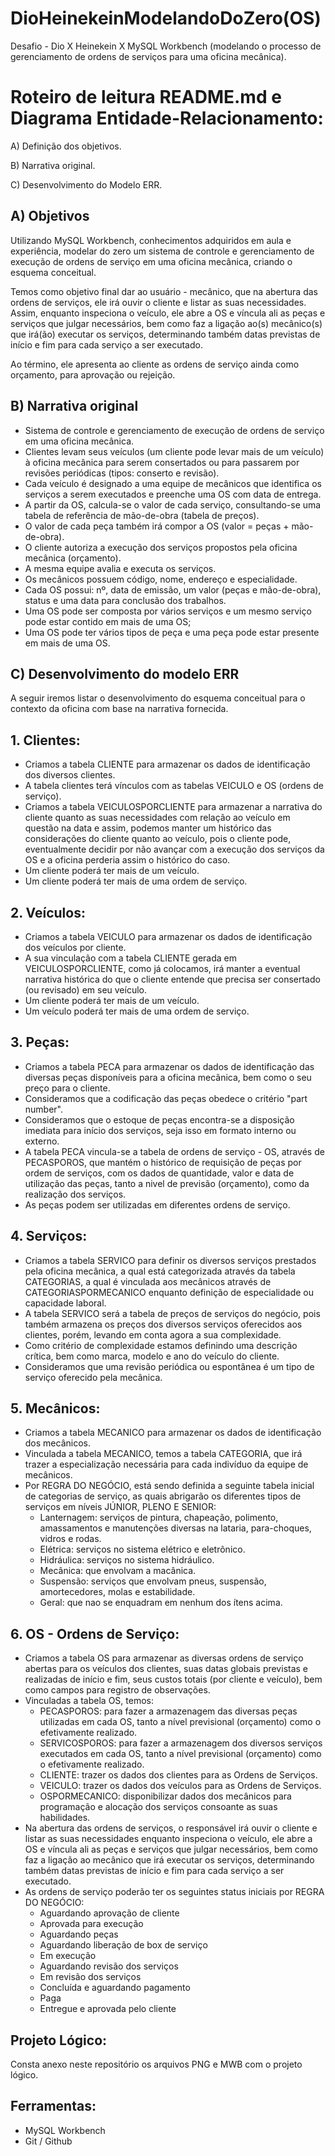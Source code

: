 # DioHeinekeinModelandoDoZero(OS)
Desafio - Dio X Heinekein X MySQL Workbench (modelando o processo de gerenciamento de ordens de serviços para uma oficina mecânica).

# Roteiro de leitura README.md e Diagrama Entidade-Relacionamento:

A) Definição dos objetivos.

B) Narrativa original.

C) Desenvolvimento do Modelo ERR.

## A) Objetivos
Utilizando MySQL Workbench, conhecimentos adquiridos em aula e experiência, modelar do zero um sistema de controle e gerenciamento de execução de ordens de serviço em uma oficina mecânica, criando o esquema conceitual.

Temos como objetivo final dar ao usuário - mecânico, que na abertura das ordens de serviços, ele irá ouvir o cliente e listar as suas necessidades. Assim, enquanto inspeciona o veículo, ele abre a OS e víncula ali as peças e serviços que julgar necessários, bem como faz a ligação ao(s) mecânico(s) que irá(ão) executar os serviços, determinando também datas previstas de início e fim para cada serviço a ser executado.

Ao término, ele apresenta ao cliente as ordens de serviço ainda como orçamento, para aprovação ou rejeição.

## B) Narrativa original

- Sistema de controle e gerenciamento de execução de ordens de serviço em uma oficina mecânica.
- Clientes levam seus veículos (um cliente pode levar mais de um veículo) à oficina mecânica para serem consertados ou para passarem por revisões periódicas (tipos: conserto e revisão).
- Cada veículo é designado a uma equipe de mecânicos que identifica os serviços a serem executados e preenche uma OS com data de entrega.
- A partir da OS, calcula-se o valor de cada serviço, consultando-se uma tabela de referência de mão-de-obra (tabela de preços).
- O valor de cada peça também irá compor a OS (valor = peças + mão-de-obra).
- O cliente autoriza a execução dos serviços propostos pela oficina mecânica (orçamento).
- A mesma equipe avalia e executa os serviços.
- Os mecânicos possuem código, nome, endereço e especialidade.
- Cada OS possui: nº, data de emissão, um valor (peças e mão-de-obra), status e uma data para conclusão dos trabalhos.
- Uma OS pode ser composta por vários serviços e um mesmo serviço pode estar contido em mais de uma OS;
- Uma OS pode ter vários tipos de peça e uma peça pode estar presente em mais de uma OS.

## C) Desenvolvimento do modelo ERR

A seguir iremos listar o desenvolvimento do esquema conceitual para o contexto da oficina com base na narrativa fornecida.

## 1. Clientes:
- Criamos a tabela CLIENTE para armazenar os dados de identificação dos diversos clientes.
- A tabela clientes terá vínculos com as tabelas VEICULO e OS (ordens de serviço).
- Criamos a tabela VEICULOSPORCLIENTE para armazenar a narrativa do cliente quanto as suas necessidades com relação ao veículo em questão na data e assim, podemos manter um histórico das considerações do cliente quanto ao veículo, pois o cliente pode, eventualmente decidir por não avançar com a execução dos serviços da OS e a oficina perderia assim o histórico do caso.
- Um cliente poderá ter mais de um veículo.
- Um cliente poderá ter mais de uma ordem de serviço.
  
## 2. Veículos:
- Criamos a tabela VEICULO para armazenar os dados de identificação dos veículos por cliente.
- A sua vinculação com a tabela CLIENTE gerada em VEICULOSPORCLIENTE, como já colocamos, irá manter a eventual narrativa histórica do que o cliente entende que precisa ser consertado (ou revisado) em seu veículo.
- Um cliente poderá ter mais de um veículo.
- Um veículo poderá ter mais de uma ordem de serviço.

## 3. Peças:
- Criamos a tabela PECA para armazenar os dados de identificação das diversas peças disponíveis para a oficina mecânica, bem como o seu preço para o cliente.
- Consideramos que a codificação das peças obedece o critério "part number".
- Consideramos que o estoque de peças encontra-se a disposição imediata para início dos serviços, seja isso em formato interno ou externo.
- A tabela PECA vincula-se a tabela de ordens de serviço - OS, através de PECASPOROS, que mantém o histórico de requisição de peças por ordem de serviços, com os dados de quantidade, valor e data de utilização das peças, tanto a nivel de previsão (orçamento), como da realização dos serviços.
- As peças podem ser utilizadas em diferentes ordens de serviço.
  
## 4. Serviços:
- Criamos a tabela SERVICO para definir os diversos serviços prestados pela oficina mecânica, a qual está categorizada através da tabela CATEGORIAS, a qual é vinculada aos mecânicos através de CATEGORIASPORMECANICO enquanto definição de especialidade ou capacidade laboral.
- A tabela SERVICO será a tabela de preços de serviços do negócio, pois também armazena os preços dos diversos serviços oferecidos aos clientes, porém, levando em conta agora a sua complexidade.
- Como critério de complexidade estamos definindo uma descrição crítica, bem como marca, modelo e ano do veículo do cliente.
- Consideramos que uma revisão periódica ou espontânea é um tipo de serviço oferecido pela mecânica.

## 5. Mecânicos:
- Criamos a tabela MECANICO para armazenar os dados de identificação dos mecânicos.
- Vinculada a tabela MECANICO, temos a tabela CATEGORIA, que irá trazer a especialização necessária para cada indivíduo da equipe de mecânicos.
- Por REGRA DO NEGÓCIO, está sendo definida a seguinte tabela inicial de categorias de serviço, as quais abrigarão os diferentes tipos de serviços em níveis JÚNIOR, PLENO E SENIOR:
  - Lanternagem: serviços de pintura, chapeação, polimento, amassamentos e manutenções diversas na lataria, para-choques, vidros e rodas.
  - Elétrica: serviços no sistema elétrico e eletrônico.
  - Hidráulica: serviços no sistema hidráulico.
  - Mecânica: que envolvam a macânica.
  - Suspensão: serviços que envolvam pneus, suspensão, amortecedores, molas e estabilidade.
  - Geral: que nao se enquadram em nenhum dos ítens acima. 

## 6. OS - Ordens de Serviço:
- Criamos a tabela OS para armazenar as diversas ordens de serviço abertas para os veículos dos clientes, suas datas globais previstas e realizadas de início e fim, seus custos totais (por cliente e veículo), bem como campos para registro de observações.
- Vinculadas a tabela OS, temos:
  - PECASPOROS: para fazer a armazenagem das diversas peças utilizadas em cada OS, tanto a nível previsional (orçamento) como o efetivamente realizado.
  - SERVICOSPOROS: para fazer a armazenagem dos diversos serviços executados em cada OS, tanto a nível previsional (orçamento) como o efetivamente realizado.
  - CLIENTE: trazer os dados dos clientes para as Ordens de Serviços.
  - VEICULO: trazer os dados dos veículos para as Ordens de Serviços.
  - OSPORMECANICO: disponibilizar dados dos mecânicos para programação e alocação dos serviços consoante as suas habilidades.
- Na abertura das ordens de serviços, o responsável irá ouvir o cliente e listar as suas necessidades enquanto inspeciona o veículo, ele abre a OS e víncula ali as peças e serviços que julgar necessários, bem como faz a ligação ao mecânico que irá executar os serviços, determinando também datas previstas de início e fim para cada serviço a ser executado.
- As ordens de serviço poderão ter os seguintes status iniciais por REGRA DO NEGÓCIO:
  - Aguardando aprovação de cliente
  - Aprovada para execução
  - Aguardando peças
  - Aguardando liberação de box de serviço
  - Em execução
  - Aguardando revisão dos serviços
  - Em revisão dos serviços
  - Concluída e aguardando pagamento
  - Paga
  - Entregue e aprovada pelo cliente

## Projeto Lógico:

Consta anexo neste repositório os arquivos PNG e MWB com o projeto lógico.

## Ferramentas:

- MySQL Workbench
- Git / Github
